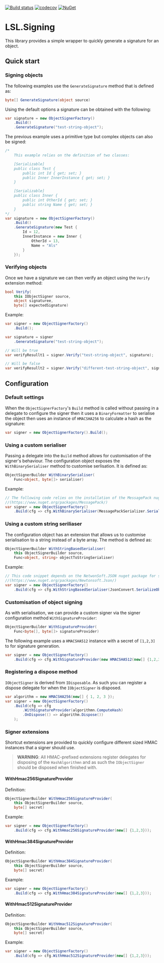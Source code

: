 [![Build status](https://ci.appveyor.com/api/projects/status/9i2as11ge6ecash8?svg=true)](https://ci.appveyor.com/project/alunacjones/lsl-signing)
[![codecov](https://codecov.io/gh/alunacjones/LSL.Signing/branch/master/graph/badge.svg)](https://codecov.io/gh/alunacjones/LSL.Signing)
[![NuGet](https://img.shields.io/nuget/v/lsl.signing.svg)](https://www.nuget.org/packages/LSL.Signing/)

# LSL.Signing

This library provides a simple wrapper to quickly generate a signature for an object.

## Quick start

### Signing objects

The following examples use the `GenerateSignature` method that is defined as:

```csharp
byte[] GenerateSignature(object source)
```

Using the default options a signature can be obtained with the following:

```csharp
var signature = new ObjectSignerFactory()
    .Build()
    .GenerateSignature("test-string-object");
```

The previous example uses a primitive type but complex objects can also be signed:

```csharp
/*
    This example relies on the definition of two classes:

    [Serializable]
    public class Test {
        public int Id { get; set; }
        public Inner InnerInstance { get; set; }
    }

    [Serializable]
    public class Inner {
        public int OtherId { get; set; }
        public string Name { get; set; }
    }
*/
var signature = new ObjectSignerFactory()
    .Build()
    .GenerateSignature(new Test {
        Id = 12,
        InnerInstance = new Inner {
            OtherId = 13,
            Name = "Als"
        }
    });
```

### Verifying objects

Once we have a signature we can then verify an object using the `Verify` extension method:

```csharp
bool Verify(
    this IObjectSigner source, 
    object signaturee, 
    byte[] expectedSignature)
```

Example:

```csharp
var signer = new ObjectSignerFactory()
    .Build();

var signature = signer
    .GenerateSignature("test-string-object");

// Will be true
var verifyResullt1 = signer.Verify("test-string-object", signature);

// Will be false
var verifyResullt2 = signer.Verify("different-test-string-object", signature);
```

## Configuration

### Default settings

When the `ObjectSignerFactory`'s `Build` method is called without passing in a delegate to configure the signer then it uses a `BinaryFormatter` to serialise the object then uses an instance of  `HMACSHA256` to calculate a hash as the signature:

```csharp
var signer = new ObjectSignerFactory().Build();
```

### Using a custom serialiser

Passing a delegate into the `Build` method allows for customisation of the signer's behaviour. The configuration object exposes the `WithBinarySerialiser` method to customise serlisation. It is defined as:

```csharp
ObjectSignerBuilder WithBinarySerialiser(
    Func<object, byte[]> serialiser)
```

Example:

```csharp
// The following code relies on the installation of the MessagePack nuget library 
//(https://www.nuget.org/packages/MessagePack/)
var signer = new ObjectSignerFactory()
    .Build(cfg => cfg.WithBinarySerialiser(MessagePackSerializer.Serialize));
```

### Using a custom string seriliaser

The configuration object has an extension that allows us to customise serialisation to a string instead of a byte array. The method is defined as:

```csharp
ObjectSignerBuilder WithStringBasedSerialiser(
    this ObjectSignerBuilder source, 
    Func<object, string> objectToStringSerialiser)
```

Example:

```csharp
// This code snippet depends on the NetwonSoft.JSON nuget package for serialisation to a string 
//(https://www.nuget.org/packages/Newtonsoft.Json/)
var signer = new ObjectSignerFactory()
    .Build(cfg => cfg.WithStringBasedSerialiser(JsonConvert.SerializeObject));
```

### Customisation of object signing

As with serialisation, we can provide a custom signer via the signer configuration method `WithSignatureProvider`:

```csharp
ObjectSignerBuilder WithSignatureProvider(
    Func<byte[], byte[]> signatureProvider)
```

The following example uses a `HMACSHA512` instance with a secret of `[1,2,3]` to for signature generation.

```csharp
var signer = new ObjectSignerFactory()
    .Build(cfg => cfg.WithSignatureProvider(new HMACSHA512(new[] {1,2,3}).ComputeHash));
```

### Registering a dispose method

`IObjectSigner` is derived from `IDisposable`. As such you can register a dispose delegate for when the `IObjectSigner` is disposed.

```csharp
var algorithm = new HMACSHA256(new[] { 1, 2, 3 });
var signer = new ObjectSignerFactory()
    .Build(cfg => cfg
        .WithSignatureProvider(algorithmn.ComputeHash)
        .OnDispose(() => algorithm.Dispose())
    );
```
### Signer extensions

Shortcut extensions are provided to quickly configure different sized HMAC instances that a signer should use.

> **WARNING**: All HMAC-prefixed extensions register delegates for disposing of the `HashAlgorithmn` and as such the `IObjectSigner` should be disposed when finished with.
#### WithHmac256SignatureProvider

Definition:

```csharp
ObjectSignerBuilder WithHmac256SignatureProvider(
    this ObjectSignerBuilder source, 
    byte[] secret)
```

Example:

```csharp
var signer = new ObjectSignerFactory()
    .Build(cfg => cfg.WithHmac256SignatureProvider(new[] {1,2,3}));
```

#### WithHmac384SignatureProvider

Definition:

```csharp
ObjectSignerBuilder WithHmac384SignatureProvider(
    this ObjectSignerBuilder source, 
    byte[] secret)
```

Example:

```csharp
var signer = new ObjectSignerFactory()
    .Build(cfg => cfg.WithHmac384SignatureProvider(new[] {1,2,3}));
```

#### WithHmac512SignatureProvider

Definition:

```csharp
ObjectSignerBuilder WithHmac512SignatureProvider(
    this ObjectSignerBuilder source, 
    byte[] secret)
```

Example:

```csharp
var signer = new ObjectSignerFactory()
    .Build(cfg => cfg.WithHmac512SignatureProvider(new[] {1,2,3}));
```
